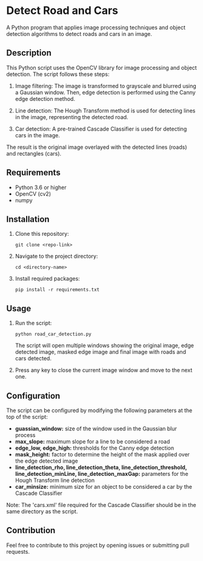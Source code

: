 # Detect Road and Cars

A Python program that applies image processing techniques and object detection algorithms to detect roads and cars in an image.

## Description

This Python script uses the OpenCV library for image processing and object detection. The script follows these steps:

1. Image filtering: The image is transformed to grayscale and blurred using a Gaussian window. Then, edge detection is performed using the Canny edge detection method.

2. Line detection: The Hough Transform method is used for detecting lines in the image, representing the detected road.

3. Car detection: A pre-trained Cascade Classifier is used for detecting cars in the image.

The result is the original image overlayed with the detected lines (roads) and rectangles (cars).

## Requirements

- Python 3.6 or higher
- OpenCV (cv2)
- numpy

## Installation

1. Clone this repository:
    ```
    git clone <repo-link>
    ```
2. Navigate to the project directory:
    ```
    cd <directory-name>
    ```

3. Install required packages:
    ```
    pip install -r requirements.txt
    ```

## Usage

1. Run the script:
    ```
    python road_car_detection.py
    ```

    The script will open multiple windows showing the original image, edge detected image, masked edge image and final image with roads and cars detected.

2. Press any key to close the current image window and move to the next one.

## Configuration

The script can be configured by modifying the following parameters at the top of the script:

- **guassian_window:** size of the window used in the Gaussian blur process
- **max_slope:** maximum slope for a line to be considered a road
- **edge_low, edge_high:** thresholds for the Canny edge detection
- **mask_height:** factor to determine the height of the mask applied over the edge detected image
- **line_detection_rho, line_detection_theta, line_detection_threshold, line_detection_minLine, line_detection_maxGap:** parameters for the Hough Transform line detection
- **car_minsize:** minimum size for an object to be considered a car by the Cascade Classifier

Note: The 'cars.xml' file required for the Cascade Classifier should be in the same directory as the script. 

## Contribution

Feel free to contribute to this project by opening issues or submitting pull requests.
